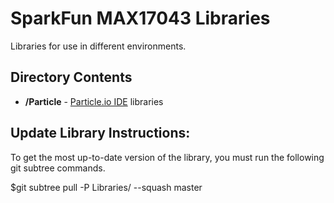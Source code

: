 SparkFun MAX17043 Libraries
=================================

Libraries for use in different environments. 

Directory Contents
-------------------
* **/Particle** - [Particle.io IDE](https://build.particle.io/build) libraries

Update Library Instructions:
----------------------------
To get the most up-to-date version of the library, you must run the following git subtree commands. 

$git subtree pull -P Libraries/<COMPILER NAME> --squash <product library repo URL> master